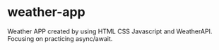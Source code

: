 # weather-app

Weather APP created by using HTML CSS Javascript and WeatherAPI. Focusing on practicing async/await.
